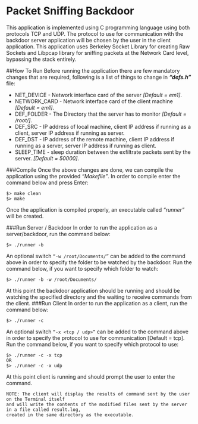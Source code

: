 Packet Sniffing Backdoor
=========================
This application is implemented using C programming language using both protocols TCP and UDP. The protocol to use for communication with the backdoor server application will be chosen by the user in the client application. This application uses Berkeley Socket Library for creating Raw Sockets and Libpcap library for sniffing packets at the Network Card level, bypassing the stack entirely. 

##How To Run
Before running the application there are few mandatory changes that are required, following is a list of things to change in ***“defs.h”*** file: <br />
- NET_DEVICE - Network interface card of the server *[Default = em1]*. <br />
- NETWORK_CARD - Network interface card of the client machine *[Default = em1]*. <br />
- DEF_FOLDER - The Directory that the server has to monitor *[Default = /root/]*. <br />
- DEF_SRC - IP address of local machine, client IP address if running as a client, server IP address if running as server. <br />
- DEF_DST - IP address of the remote machine, client IP address if running as a server, server IP address if running as client. <br />
- SLEEP_TIME - sleep duration between the exfiltrate packets sent by the server. *[Default = 50000]*. <br />

###Compile
Once the above changes are done, we can compile the application using the provided *“Makefile”*. In order to compile enter the command below and press Enter:
```
$> make clean
$> make
```
Once the application is compiled properly, an executable called *“runner”* will be created.

###Run Server / Backdoor
In order to run the application as a server/backdoor, run the command below:
```
$> ./runner -b
```
An optional switch ``“-w /root/Documents/”`` can be added to the command above in order to specify the folder to be watched by the backdoor. Run the command below, if you want to specify which folder to watch:
```
$> ./runner -b -w /root/Documents/
```
At this point the backdoor application should be running and should be watching the specified directory and the waiting to receive commands from the client.
###Run Client
In order to run the application as a client, run the command below:
```
$> ./runner -c
```
An optional switch ``“-x <tcp / udp>”`` can be added to the command above in order to specify the protocol to use for communication [Default = tcp]. Run the command below, if you want to specify which protocol to use: 
```
$> ./runner -c -x tcp
OR
$> ./runner -c -x udp
```
At this point client is running and should prompt the user to enter the command.

```
NOTE: The client will display the results of command sent by the user on the Terminal itself
and will write the contents of the modified files sent by the server in a file called result.log,
created in the same directory as the executable. 
```
